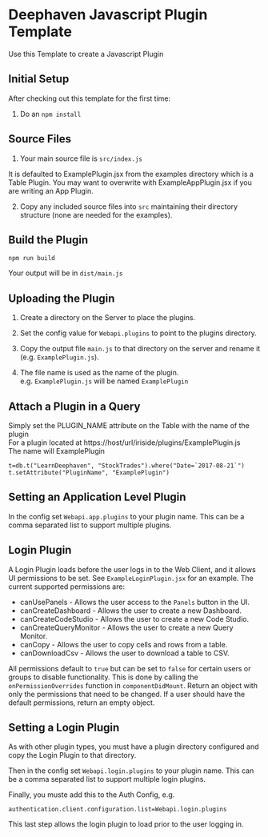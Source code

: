 # Deephaven Javascript Plugin Template

Use this Template to create a Javascript Plugin

## Initial Setup

After checking out this template for the first time:

1. Do an `npm install`

## Source Files

1. Your main source file is `src/index.js`

It is defaulted to ExamplePlugin.jsx from the examples directory which is a Table Plugin. You may want to overwrite with ExampleAppPlugin.jsx
if you are writing an App Plugin.

2. Copy any included source files into `src` maintaining their directory structure (none are needed for the examples).

## Build the Plugin

```
npm run build
```

Your output will be in `dist/main.js`

## Uploading the Plugin

1.  Create a directory on the Server to place the plugins.

2.  Set the config value for `Webapi.plugins` to point to the plugins directory.

3.  Copy the output file `main.js` to that directory on the server and rename it (e.g. `ExamplePlugin.js`).

4.  The file name is used as the name of the plugin. <br>
    e.g. `ExamplePlugin.js` will be named `ExamplePlugin`

## Attach a Plugin in a Query

Simply set the PLUGIN_NAME attribute on the Table with the name of the plugin <br>
For a plugin located at https://host/url/iriside/plugins/ExamplePlugin.js <br>
The name will ExamplePlugin

```
t=db.t("LearnDeephaven", "StockTrades").where("Date=`2017-08-21`")
t.setAttribute("PluginName", "ExamplePlugin")
```

## Setting an Application Level Plugin

In the config set `Webapi.app.plugins` to your plugin name. This can be a comma separated list to support multiple plugins.

## Login Plugin

A Login Plugin loads before the user logs in to the Web Client, and it allows UI permissions to be set. See `ExampleLoginPlugin.jsx` for an example.
The current supported permissions are:

- canUsePanels - Allows the user access to the `Panels` button in the UI.
- canCreateDashboard - Allows the user to create a new Dashboard.
- canCreateCodeStudio - Allows the user to create a new Code Studio.
- canCreateQueryMonitor - Allows the user to create a new Query Monitor.
- canCopy - Allows the user to copy cells and rows from a table.
- canDownloadCsv - Allows the user to download a table to CSV.

All permissions default to `true` but can be set to `false` for certain users or groups to disable functionality.
This is done by calling the `onPermissionOverrides` function in `componentDidMount`. Return an object with only
the permissions that need to be changed. If a user should have the default permissions, return an empty object.

## Setting a Login Plugin

As with other plugin types, you must have a plugin directory configured and copy the Login Plugin to that directory.

Then in the config set `Webapi.login.plugins` to your plugin name. This can be a comma separated list to support multiple login plugins.

Finally, you muste add this to the Auth Config, e.g.

```
authentication.client.configuration.list=Webapi.login.plugins
```

This last step allows the login plugin to load prior to the user logging in.
